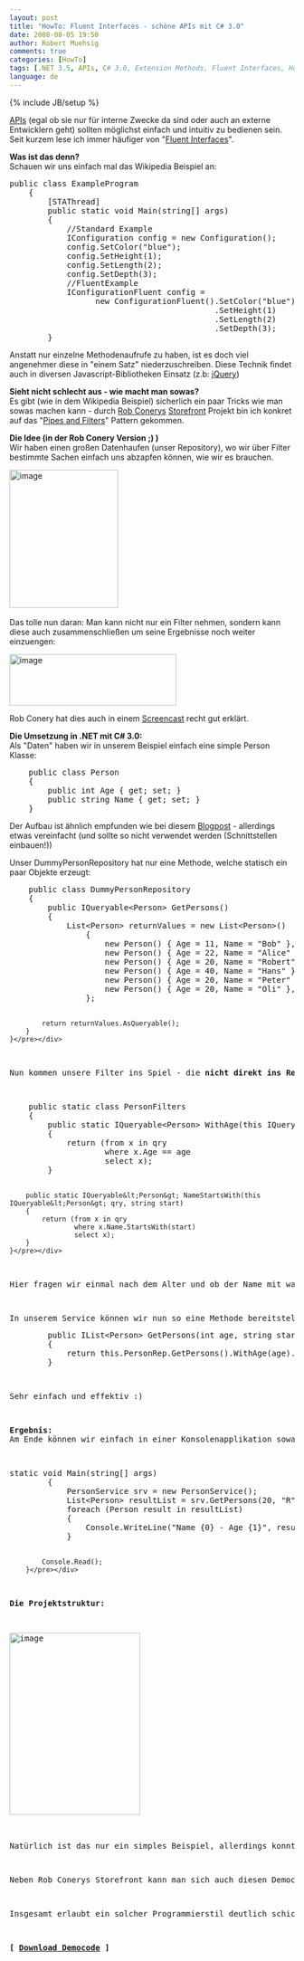 ```yaml
---
layout: post
title: "HowTo: Fluent Interfaces - schöne APIs mit C# 3.0"
date: 2008-08-05 19:50
author: Robert Muehsig
comments: true
categories: [HowTo]
tags: [.NET 3.5, APIs, C# 3.0, Extension Methods, Fluent Interfaces, HowTo, Linq2Sql, Storefront]
language: de
---
```

{% include JB/setup %}
<p><a href="http://de.wikipedia.org/wiki/Programmierschnittstelle">APIs</a> (egal ob sie nur für interne Zwecke da sind oder auch an externe Entwicklern geht) sollten möglichst einfach und intuitiv zu bedienen sein. <br>Seit kurzem lese ich immer häufiger von "<a href="http://en.wikipedia.org/wiki/Fluent_interface">Fluent Interfaces</a>".</p> <p><strong>Was ist das denn?<br></strong>Schauen wir uns einfach mal das Wikipedia Beispiel an:</p> <p> <div class="wlWriterSmartContent" id="scid:812469c5-0cb0-4c63-8c15-c81123a09de7:c0c4ffea-0b8f-4e35-9709-1f2d95d2c728" style="padding-right: 0px; display: inline; padding-left: 0px; float: none; padding-bottom: 0px; margin: 0px; padding-top: 0px"><pre name="code" class="c#">public class ExampleProgram
    {
        [STAThread]
        public static void Main(string[] args)
        {
            //Standard Example
            IConfiguration config = new Configuration();
            config.SetColor("blue");
            config.SetHeight(1);
            config.SetLength(2);
            config.SetDepth(3);
            //FluentExample
            IConfigurationFluent config = 
                  new ConfigurationFluent().SetColor("blue")
                                           .SetHeight(1)
                                           .SetLength(2)
                                           .SetDepth(3);
        }
</pre></div></p>
<p>Anstatt nur einzelne Methodenaufrufe zu haben, ist es doch viel angenehmer diese in "einem Satz" niederzuschreiben. Diese Technik findet auch in diversen Javascript-Bibliotheken Einsatz (z.b: <a href="http://jquery.com/">jQuery</a>)</p>
<p><strong>Sieht nicht schlecht aus - wie macht man sowas?</strong><br>Es gibt (wie in dem Wikipedia Beispiel) sicherlich ein paar Tricks wie man sowas machen kann - durch <a href="http://blog.wekeroad.com/">Rob Conerys</a> <a href="http://blog.wekeroad.com/mvc-storefront/">Storefront</a> Projekt bin ich konkret auf das "<a href="http://de.wikipedia.org/wiki/Pipes_and_Filters">Pipes and Filters</a>" Pattern gekommen.</p>
<p><strong>Die Idee (in der Rob Conery Version ;) )<br></strong>Wir haben einen großen Datenhaufen (unser Repository), wo wir über Filter bestimmte Sachen einfach uns abzapfen können, wie wir es brauchen.</p>
<p><a href="{{BASE_PATH}}/assets/wp-images-de/image492.png"><img style="border-right: 0px; border-top: 0px; border-left: 0px; border-bottom: 0px" height="244" alt="image" src="{{BASE_PATH}}/assets/wp-images-de/image-thumb470.png" width="192" border="0"></a>&nbsp;</p>
<p>Das tolle nun daran: Man kann nicht nur ein Filter nehmen, sondern kann diese auch zusammenschließen um seine Ergebnisse noch weiter einzuengen:</p>
<p><a href="{{BASE_PATH}}/assets/wp-images-de/image493.png"><img style="border-right: 0px; border-top: 0px; border-left: 0px; border-bottom: 0px" height="91" alt="image" src="{{BASE_PATH}}/assets/wp-images-de/image-thumb471.png" width="295" border="0"></a> </p>
<p>Rob Conery hat dies auch in einem <a href="http://blog.wekeroad.com/mvc-storefront/mvcstore-part-3/">Screencast</a> recht gut erklärt.</p>
<p><strong>Die Umsetzung in .NET mit C# 3.0:<br></strong>Als "Daten" haben wir in unserem Beispiel einfach eine simple Person Klasse:</p>
<div class="wlWriterSmartContent" id="scid:812469c5-0cb0-4c63-8c15-c81123a09de7:c63c79e6-4315-41be-a293-c99355363c3d" style="padding-right: 0px; display: inline; padding-left: 0px; float: none; padding-bottom: 0px; margin: 0px; padding-top: 0px"><pre name="code" class="c#">    public class Person
    {
        public int Age { get; set; }
        public string Name { get; set; }
    }</pre></div>
<p>Der Aufbau ist ähnlich empfunden wie bei diesem <a href="{{BASE_PATH}}/2008/07/09/howto-3-tier-3-schichten-architektur/">Blogpost</a> - allerdings etwas vereinfacht (und sollte so nicht verwendet werden (Schnittstellen einbauen!))</p>
<p>Unser DummyPersonRepository hat nur eine Methode, welche statisch ein paar Objekte erzeugt:</p>
<div class="wlWriterSmartContent" id="scid:812469c5-0cb0-4c63-8c15-c81123a09de7:6959de28-2f13-4cdc-ac22-507efaa38bec" style="padding-right: 0px; display: inline; padding-left: 0px; float: none; padding-bottom: 0px; margin: 0px; padding-top: 0px"><pre name="code" class="c#">    public class DummyPersonRepository 
    {
        public IQueryable&lt;Person&gt; GetPersons()
        {
            List&lt;Person&gt; returnValues = new List&lt;Person&gt;()
                {
                    new Person() { Age = 11, Name = "Bob" },
                    new Person() { Age = 22, Name = "Alice" },
                    new Person() { Age = 20, Name = "Robert" },
                    new Person() { Age = 40, Name = "Hans" },
                    new Person() { Age = 20, Name = "Peter" },
                    new Person() { Age = 20, Name = "Oli" },
                };

            return returnValues.AsQueryable();
        }
    }</pre></div>
<p>Nun kommen unsere Filter ins Spiel - die <strong>nicht direkt ins</strong> <strong>Repository</strong> kommen! Diese werden über "<a href="http://en.wikipedia.org/wiki/Extension_method">Extension Methods</a>" in einer seperaten Klasse implementiert:</p>
<div class="wlWriterSmartContent" id="scid:812469c5-0cb0-4c63-8c15-c81123a09de7:99a5ac25-69b9-4fd6-a491-8c94d3948c6d" style="padding-right: 0px; display: inline; padding-left: 0px; float: none; padding-bottom: 0px; margin: 0px; padding-top: 0px"><pre name="code" class="c#">    public static class PersonFilters
    {
        public static IQueryable&lt;Person&gt; WithAge(this IQueryable&lt;Person&gt; qry, int age)
        {
            return (from x in qry
                    where x.Age == age
                    select x);
        }

        public static IQueryable&lt;Person&gt; NameStartsWith(this IQueryable&lt;Person&gt; qry, string start)
        {
            return (from x in qry
                    where x.Name.StartsWith(start)
                    select x);
        }
    }</pre></div>
<p>Hier fragen wir einmal nach dem Alter und ob der Name mit was bestimmten beginnt - beides als "Extension Method".</p>
<p>In unserem Service können wir nun so eine Methode bereitstellen:
<div class="wlWriterSmartContent" id="scid:812469c5-0cb0-4c63-8c15-c81123a09de7:301f66c2-29cd-476e-9c48-e146e3e2105d" style="padding-right: 0px; display: inline; padding-left: 0px; float: none; padding-bottom: 0px; margin: 0px; padding-top: 0px"><pre name="code" class="c#">        public IList&lt;Person&gt; GetPersons(int age, string startsWith)
        {
            return this.PersonRep.GetPersons().WithAge(age).NameStartsWith(startsWith).ToList();
        }</pre></div></p>
<p>Sehr einfach und effektiv :)</p>
<p><strong>Ergebnis:<br></strong>Am Ende können wir einfach in einer Konsolenapplikation sowas aufrufen:</p>
<div class="wlWriterSmartContent" id="scid:812469c5-0cb0-4c63-8c15-c81123a09de7:b9c3b661-25ca-4d7b-9997-102640e00574" style="padding-right: 0px; display: inline; padding-left: 0px; float: none; padding-bottom: 0px; margin: 0px; padding-top: 0px"><pre name="code" class="c#">static void Main(string[] args)
        {
            PersonService srv = new PersonService();
            List&lt;Person&gt; resultList = srv.GetPersons(20, "R").ToList();
            foreach (Person result in resultList)
            {
                Console.WriteLine("Name {0} - Age {1}", result.Name, result.Age);
            }

            Console.Read();
        }</pre></div>
<p><strong>Die Projektstruktur:</strong></p>
<p><a href="{{BASE_PATH}}/assets/wp-images-de/image494.png"><img style="border-right: 0px; border-top: 0px; border-left: 0px; border-bottom: 0px" height="322" alt="image" src="{{BASE_PATH}}/assets/wp-images-de/image-thumb472.png" width="231" border="0"></a> </p>
<p>Natürlich ist das nur ein simples Beispiel, allerdings konnte ich dies bereits effektiv in einem Projekt einsetzen. </p>
<p>Neben Rob Conerys Storefront kann man sich auch diesen Democode von <a href="http://weblogs.asp.net/mikebosch/">Mike Bosch</a> anschauen (<a href="http://weblogs.asp.net/mikebosch/archive/2008/07/31/iqueryable-linq-to-sql-and-fluid-filters-for-data-access.aspx">Teil 1</a> &amp; <a href="http://weblogs.asp.net/mikebosch/archive/2008/08/01/part-ii-fluid-filters-iqueryable-and-linq-to-sql-for-easy-data-access.aspx">2</a>) - auch er findet diese Idee sehr cool :)</p>
<p>Insgesamt erlaubt ein solcher Programmierstil deutlich schickeren Code - wie bereits das Wikipedia Beispiel am Anfang gezeigt haben sollte.</p>
<p><strong>[ <a href="{{BASE_PATH}}/assets/files/democode/fluentinterfaces/fluentinterfaces.zip">Download Democode</a> ]</strong></p>
